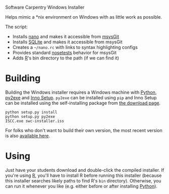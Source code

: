 Software Carpentry Windows Installer

Helps mimic a *nix environment on Windows with as little work as possible.

The script:

* Installs [nano][] and makes it accessible from [msysGit][]
* Installs [SQLite][] and makes it accessible from msysGit
* Creates a `~/nano.rc` with links to syntax highlighting configs
* Provides standard [nosetests][] behavior for msysGit
* Adds [R][]'s bin directory to the path (if we can find it)

Building
========

Building the Windows installer requires a Windows machine with [Python][],
[py2exe][] and [Inno Setup][inno]. `py2exe` can be installed using `pip` and
Inno Setup can be installed using the self-installing package from
[the download page][inno-download].

```
python setup.py install
python setup.py py2exe
ISCC.exe swc-installer.iss
```

For folks who don't want to build their own version, the most recent
version is also [available here][compiled].

Using
=====

Just have your students download and double-click the compiled
installer.  If you're using [R][], you'll have to install R before
running this installer (because this installer searches likely paths
to find R's `bin` directory).  Otherwise, you can run it whenever you
like (e.g. either before or after installing [Python][]).

[msysGit]: http://msysgit.github.io/
[nano]: http://www.nano-editor.org/
[SQLite]: http://www.sqlite.org/
[nosetests]: https://nose.readthedocs.org/en/latest/usage.html
[R]: http://www.r-project.org/
[Python]: https://www.python.org/
[py2exe]: http://py2exe.org/
[inno]: http://www.jrsoftware.org/isinfo.php
[inno-download]: http://www.jrsoftware.org/isdl.php
[compiled]: https://github.com/swcarpentry/windows-installer/releases/latest
